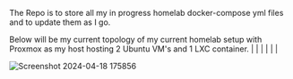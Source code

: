 The Repo is to store all my in progress homelab docker-compose yml files and to update them as I go.

Below will be my current topology of my current homelab setup with Proxmox as my host hosting 2 Ubuntu VM's and 1 LXC container.
|
|
|
|
|
|

![Screenshot 2024-04-18 175856](https://github.com/Brxdy22/Brxdy22-Homelab/assets/138422060/344f222f-74ba-4feb-8f00-40bb7ce07dfe)
